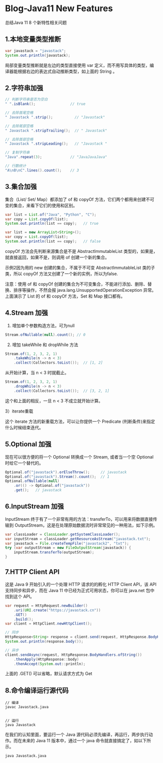 # Blog-Java11 New Features
总结Java 11 8 个新特性相关问题

## 1.本地变量类型推断
```java
var javastack = "javastack";
System.out.println(javastack);
```
局部变量类型推断就是左边的类型直接使用 var 定义，而不用写具体的类型，编译器能根据右边的表达式自动推断类型，如上面的 String 。
## 2.字符串加强
```java
// 判断字符串是否为空白
" ".isBlank();                // true

// 去除首尾空格
" Javastack ".strip();          // "Javastack"

// 去除尾部空格 
" Javastack ".stripTrailing();  // " Javastack"

// 去除首部空格 
" Javastack ".stripLeading();   // "Javastack "

// 复制字符串
"Java".repeat(3);             // "JavaJavaJava"

// 行数统计
"A\nB\nC".lines().count();    // 3
```

## 3.集合加强
集合（List/ Set/ Map）都添加了 of 和 copyOf 方法，它们两个都用来创建不可变的集合，来看下它们的使用和区别。
```java
var list = List.of("Java", "Python", "C");
var copy = List.copyOf(list);
System.out.println(list == copy);   // true
```
```java
var list = new ArrayList<String>();
var copy = List.copyOf(list);
System.out.println(list == copy);   // false
```
copyOf 方法会先判断来源集合是不是 AbstractImmutableList 类型的，如果是，就直接返回，如果不是，则调用 of 创建一个新的集合。

示例2因为用的 new 创建的集合，不属于不可变 AbstractImmutableList 类的子类，所以 copyOf 方法又创建了一个新的实例，所以为false.

注意：使用 of 和 copyOf 创建的集合为不可变集合，不能进行添加、删除、替换、排序等操作，不然会报 java.lang.UnsupportedOperationException 异常。
上面演示了 List 的 of 和 copyOf 方法，Set 和 Map 接口都有。

## 4.Stream 加强
1) 增加单个参数构造方法，可为null
```java
Stream.ofNullable(null).count(); // 0
```

2) 增加 takeWhile 和 dropWhile 方法
```java
Stream.of(1, 2, 3, 2, 1)
    .takeWhile(n -> n < 3)
    .collect(Collectors.toList());  // [1, 2]
```

从开始计算，当 n < 3 时就截止。
```java
Stream.of(1, 2, 3, 2, 1)
    .dropWhile(n -> n < 3)
    .collect(Collectors.toList());  // [3, 2, 1]
```

这个和上面的相反，一旦 n < 3 不成立就开始计算。

3）iterate重载

这个 iterate 方法的新重载方法，可以让你提供一个 Predicate (判断条件)来指定什么时候结束迭代。
## 5.Optional 加强
现在可以很方便的将一个 Optional 转换成一个 Stream, 或者当一个空 Optional 时给它一个替代的。
```java
Optional.of("javastack").orElseThrow();     // javastack
Optional.of("javastack").Stream().count();  // 1
Optional.ofNullable(null)
    .or(() -> Optional.of("javastack"))
    .get();   // javastack
```

## 6.InputStream 加强
InputStream 终于有了一个非常有用的方法：transferTo，可以用来将数据直接传输到 OutputStream，这是在处理原始数据流时非常常见的一种用法，如下示例。
```java
var classLoader = ClassLoader.getSystemClassLoader();
var inputStream = classLoader.getResourceAsStream("javastack.txt");
var javastack = File.createTempFile("javastack2", "txt");
try (var outputStream = new FileOutputStream(javastack)) {
    inputStream.transferTo(outputStream);
}
```

## 7.HTTP Client API
这是 Java 9 开始引入的一个处理 HTTP 请求的的孵化 HTTP Client API，该 API 支持同步和异步，而在 Java 11 中已经为正式可用状态，你可以在 java.net 包中找到这个 API。
```java
var request = HttpRequest.newBuilder()
    .uri(URI.create("https://javastack.cn"))
    .GET()
    .build();
var client = HttpClient.newHttpClient();

// 同步
HttpResponse<String> response = client.send(request, HttpResponse.BodyHandlers.ofString());
System.out.println(response.body());

// 异步
client.sendAsync(request, HttpResponse.BodyHandlers.ofString())
    .thenApply(HttpResponse::body)
    .thenAccept(System.out::println);
```
上面的 .GET() 可以省略，默认请求方式为 Get
## 8.命令编译运行源代码
```
// 编译
javac Javastack.java


// 运行
java Javastack
```
在我们的认知里面，要运行一个 Java 源代码必须先编译，再运行，两步执行动作。而在未来的 Java 11 版本中，通过一个 java 命令就直接搞定了，如以下所示。
```youtrack
java Javastack.java
```

